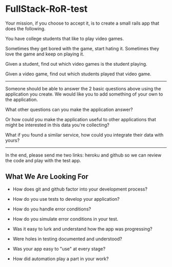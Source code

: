 FullStack-RoR-test
==================

Your mission, if you choose to accept it, is to create a small rails app that does the following. 

You have college students that like to play video games. 

Sometimes they get bored with the game, start hating it. Sometimes they love the game and keep on playing it.

Given a student, find out which video games is the student playing.

Given a video game, find out which students played that video game.


---------------------------------------------------------------------------------------------

Someone should be able to answer the 2 basic questions above using the application you create. 
We would like you to add something of your own to the application. 

What other questions can you make the application answer? 

Or how could you make the application useful to other applications that might be interested in this data you're collecting? 

What if you found a similar service, how could you integrate their data with yours?


------------------------------------------------------------------------------------------------

In the end, please send me two links: heroku and github so we can review the code and play with the test app.


## What We Are Looking For

* How does git and github factor into your development process?

* How do you use tests to develop your application?

* How do you handle error conditions? 

* How do you simulate error conditions in your test.

* Was it easy to lurk and understand how the app was progressing?


* Were holes in testing documented and understood?

* Was your app easy to "use" at every stage?

* How did automation play a part in your work?
